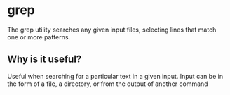 # grep
The grep utility searches any given input files, selecting lines that match one or more patterns.

## Why is it useful?
Useful when searching for a particular text in a given input.  Input can be in the form of a file, a directory, or from the output of another command
